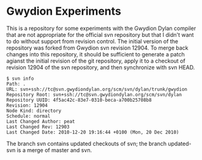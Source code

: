 Gwydion Experiments
===================

This is a repository for some experiments with the Gwydion Dylan
compiler that are not appropriate for the official svn repository but
that I didn't want to do without support from revision control.  The
initial version of the repository was forked from Gwydion svn revision
12904.  To merge back changes into this repository, it should be
sufficient to generate a patch agianst the initial revision of the git
repository, apply it to a checkout of revision 12904 of the svn
repository, and then synchronize with svn HEAD.

    $ svn info
    Path: .
    URL: svn+ssh://tc@svn.gwydiondylan.org/scm/svn/dylan/trunk/gwydion
    Repository Root: svn+ssh://tc@svn.gwydiondylan.org/scm/svn/dylan
    Repository UUID: 4f5ac42c-83e7-0310-beca-a700b25708b8
    Revision: 12904
    Node Kind: directory
    Schedule: normal
    Last Changed Author: peat
    Last Changed Rev: 12903
    Last Changed Date: 2010-12-20 19:16:44 +0100 (Mon, 20 Dec 2010)

The branch svn contains updated checkouts of svn; the branch
updated-svn is a merge of master and svn.
